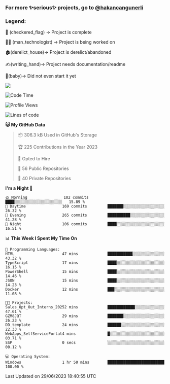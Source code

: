 ### For more ✨serious✨ projects, go to [@hakancangunerli](https://github.com/hakancangunerli)


### Legend:


🏁 (checkered_flag) -> Project is complete

👨‍💻 (man_technologist)   -> Project is being worked on

🏚️(derelict_house)-> Project is derelict/abandoned

✍️(writing_hand)-> Project needs documentation/readme

👶(baby)-> Did not even start it yet

![](https://github-readme-stats.vercel.app/api/top-langs/?username=hakancangunerli&layout=compact&hide=tex,html,shell,CSS,Ruby,Makefile,EmberScript,MATLAB,C&langs_count=6&exclude_repo=2015-csharp,gt_code,gsu_code,uga_code,uga_robotics)

<!--START_SECTION:waka-->
![Code Time](http://img.shields.io/badge/Code%20Time-441%20hrs%205%20mins-blue)

![Profile Views](http://img.shields.io/badge/Profile%20Views-0-blue)

![Lines of code](https://img.shields.io/badge/From%20Hello%20World%20I%27ve%20Written-3.1%20million%20lines%20of%20code-blue)

**🐱 My GitHub Data** 

> 📦 306.3 kB Used in GitHub's Storage 
 > 
> 🏆 225 Contributions in the Year 2023
 > 
> 💼 Opted to Hire
 > 
> 📜 56 Public Repositories 
 > 
> 🔑 40 Private Repositories 
 > 
**I'm a Night 🦉** 

```text
🌞 Morning                102 commits         ████░░░░░░░░░░░░░░░░░░░░░   15.89 % 
🌆 Daytime                169 commits         ███████░░░░░░░░░░░░░░░░░░   26.32 % 
🌃 Evening                265 commits         ██████████░░░░░░░░░░░░░░░   41.28 % 
🌙 Night                  106 commits         ████░░░░░░░░░░░░░░░░░░░░░   16.51 % 
```


📊 **This Week I Spent My Time On** 

```text
💬 Programming Languages: 
HTML                     47 mins             ███████████░░░░░░░░░░░░░░   43.32 % 
TypeScript               17 mins             ████░░░░░░░░░░░░░░░░░░░░░   16.15 % 
PowerShell               15 mins             ████░░░░░░░░░░░░░░░░░░░░░   14.46 % 
JSON                     15 mins             ████░░░░░░░░░░░░░░░░░░░░░   14.23 % 
Docker                   12 mins             ███░░░░░░░░░░░░░░░░░░░░░░   11.08 % 

🐱‍💻 Projects: 
Sales_Opt_Out_Interns_20252 mins             ████████████░░░░░░░░░░░░░   47.61 % 
GZM8JQT                  29 mins             ███████░░░░░░░░░░░░░░░░░░   26.23 % 
DD_template              24 mins             ██████░░░░░░░░░░░░░░░░░░░   22.33 % 
WebApps_SelfServicePortal4 mins              █░░░░░░░░░░░░░░░░░░░░░░░░   03.71 % 
SSP                      0 secs              ░░░░░░░░░░░░░░░░░░░░░░░░░   00.12 % 

💻 Operating System: 
Windows                  1 hr 50 mins        █████████████████████████   100.00 % 
```


 Last Updated on 29/06/2023 18:40:55 UTC
<!--END_SECTION:waka-->


